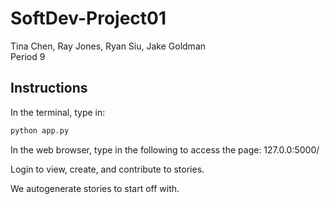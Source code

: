 # SoftDev-Project01
Tina Chen, Ray Jones, Ryan Siu, Jake Goldman <br>
Period 9

## Instructions

In the terminal, type in:
```python
python app.py
```

In the web browser, type in the following to access the page:
127.0.0:5000/

Login to view, create, and contribute to stories.

We autogenerate stories to start off with.